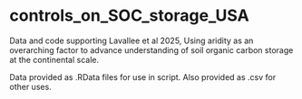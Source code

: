# controls_on_SOC_storage_USA
Data and code supporting Lavallee et al 2025, Using aridity as an overarching factor to advance understanding of soil organic carbon storage at the continental scale.

Data provided as .RData files for use in script. Also provided as .csv for other uses.
